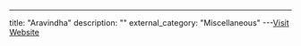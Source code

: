 ---
title: "Aravindha"
description: ""
external_category: "Miscellaneous"
---[Visit Website](https://github.com/Aravindha1234u)

